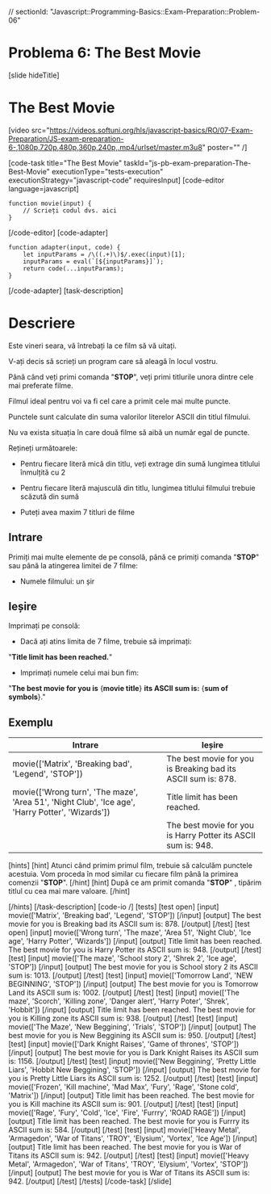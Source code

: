 // sectionId: "Javascript::Programming-Basics::Exam-Preparation::Problem-06"
# Problema 6: The Best Movie
[slide hideTitle]
# The Best Movie

[video src="https://videos.softuni.org/hls/javascript-basics/RO/07-Exam-Preparation/JS-exam-preparation-6-,1080p,720p,480p,360p,240p,.mp4/urlset/master.m3u8" poster="" /]

[code-task title="The Best Movie" taskId="js-pb-exam-preparation-The-Best-Movie" executionType="tests-execution" executionStrategy="javascript-code" requiresInput]
[code-editor language=javascript]
```
function movie(input) {
	// Scrieți codul dvs. aici
}
```
[/code-editor]
[code-adapter]
```
function adapter(input, code) {
    let inputParams = /\((.+)\)$/.exec(input)[1];
    inputParams = eval(`[${inputParams}]`);
    return code(...inputParams);
}
```
[/code-adapter]
[task-description]
# Descriere

Este vineri seara, vă întrebați la ce film să vă uitați. 

V-ați decis să scrieți un program care să aleagă în locul vostru. 

Până când veți primi comanda "**STOP**", veți primi titlurile unora dintre cele mai preferate filme.

Filmul ideal pentru voi va fi cel care a primit cele mai multe puncte.

Punctele sunt calculate din suma valorilor literelor ASCII din titlul filmului.

Nu va exista situația în care două filme să aibă un număr egal de puncte. 

Rețineți următoarele:

- Pentru fiecare literă mică din titlu, veți extrage din sumă lungimea titlului înmulțită cu 2

- Pentru fiecare literă majusculă din titlu, lungimea titlului filmului trebuie scăzută din sumă

- Puteți avea maxim 7 titluri de filme 

## Intrare
Primiți mai multe elemente de pe consolă, până ce primiți comanda "**STOP**" sau până la atingerea limitei de 7 filme:

- Numele filmului: un șir

## Ieșire
Imprimați pe consolă:

- Dacă ați atins limita de 7 filme, trebuie să imprimați: 

"**Title limit has been reached.**"

- Imprimați numele celui mai bun fim: 

"**The best movie for you is** \{**movie title**\} **its ASCII sum is:** \{**sum of symbols**\}."

## Exemplu
| **Intrare** | **Ieșire** |
| --- | --- |
|movie(['Matrix', 'Breaking bad', 'Legend', 'STOP'])| The best movie for you is Breaking bad its ASCII sum is: 878.|
|movie(['Wrong turn', 'The maze', 'Area 51', 'Night Club', 'Ice age', 'Harry Potter', 'Wizards'])| Title limit has been reached.|
||The best movie for you is Harry Potter its ASCII sum is: 948.|

[hints]
[hint]
Atunci când primim primul film, trebuie să calculăm punctele acestuia. Vom proceda în mod similar cu fiecare film până la primirea comenzii "**STOP**".
[/hint]
[hint]
După ce am primit comanda "**STOP**" , tipărim titlul cu cea mai mare valoare.
[/hint]

[/hints]
[/task-description]
[code-io /]
[tests]
[test open]
[input]
movie(['Matrix', 'Breaking bad', 'Legend', 'STOP'])
[/input]
[output]
The best movie for you is Breaking bad its ASCII sum is: 878.
[/output]
[/test]
[test open]
[input]
movie(['Wrong turn', 'The maze', 'Area 51', 'Night Club', 'Ice age', 'Harry Potter', 'Wizards'])
[/input]
[output]
Title limit has been reached.
The best movie for you is Harry Potter its ASCII sum is: 948.
[/output]
[/test]
[test]
[input]
movie(['The maze', 'School story 2', 'Shrek 2', 'Ice age', 'STOP'])
[/input]
[output]
The best movie for you is School story 2 its ASCII sum is: 1013.
[/output]
[/test]
[test]
[input]
movie(['Tomorrow Land', 'NEW BEGINNING', 'STOP'])
[/input]
[output]
The best movie for you is Tomorrow Land its ASCII sum is: 1002.
[/output]
[/test]
[test]
[input]
movie(['The maze', 'Scorch', 'Killing zone', 'Danger alert', 'Harry Poter', 'Shrek', 'Hobbit'])
[/input]
[output]
Title limit has been reached.
The best movie for you is Killing zone its ASCII sum is: 938.
[/output]
[/test]
[test]
[input]
movie(['The Maze', 'New Beggining', 'Trials', 'STOP'])
[/input]
[output]
The best movie for you is New Beggining its ASCII sum is: 950.
[/output]
[/test]
[test]
[input]
movie(['Dark Knight Raises', 'Game of thrones', 'STOP'])
[/input]
[output]
The best movie for you is Dark Knight Raises its ASCII sum is: 1156.
[/output]
[/test]
[test]
[input]
movie(['New Beggining', 'Pretty Little Liars', 'Hobbit New Beggining', 'STOP'])
[/input]
[output]
The best movie for you is Pretty Little Liars its ASCII sum is: 1252.
[/output]
[/test]
[test]
[input]
movie(['Frozen', 'Kill machine', 'Mad Max', 'Fury', 'Rage', 'Stone cold', 'Matrix'])
[/input]
[output]
Title limit has been reached.
The best movie for you is Kill machine its ASCII sum is: 901.
[/output]
[/test]
[test]
[input]
movie(['Rage', 'Fury', 'Cold', 'Ice', 'Fire', 'Furrry', 'ROAD RAGE'])
[/input]
[output]
Title limit has been reached.
The best movie for you is Furrry its ASCII sum is: 584.
[/output]
[/test]
[test]
[input]
movie(['Heavy Metal', 'Armagedon', 'War of Titans', 'TROY', 'Elysium', 'Vortex', 'Ice Age'])
[/input]
[output]
Title limit has been reached.
The best movie for you is War of Titans its ASCII sum is: 942.
[/output]
[/test]
[test]
[input]
movie(['Heavy Metal', 'Armagedon', 'War of Titans', 'TROY', 'Elysium', 'Vortex', 'STOP'])
[/input]
[output]
The best movie for you is War of Titans its ASCII sum is: 942.
[/output]
[/test]
[/tests]
[/code-task]
[/slide]
